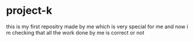 # project-k
this is my first repositry made by me which is very special for me and now i m checking that all the work done by me is correct or not
